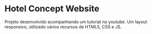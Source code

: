 # Hotel Concept Website
Projeto desenvolvido acompanhando um tutorial no youtube. Um layout responsivo, utilizado vários recursos de HTML5, CSS e JS.
